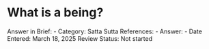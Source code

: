# What is a being?

Answer in Brief: -
 Category: Satta
Sutta References: -
Answer: -
Date Entered: March 18, 2025
Review Status: Not started